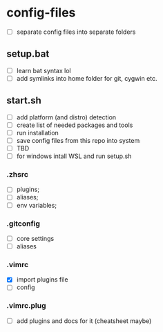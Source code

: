 # config-files

- [ ] separate config files into separate folders 

## setup.bat
- [ ] learn bat syntax lol
- [ ] add symlinks into home folder for git, cygwin etc.

## start.sh
- [ ] add platform (and distro) detection
- [ ] create list of needed packages and tools
- [ ] run installation
- [ ] save config files from this repo into system
- [ ] TBD
- [ ] for windows intall WSL and run setup.sh

### .zhsrc
- [ ] plugins;
- [ ] aliases;
- [ ] env variables;

### .gitconfig
- [ ] core settings
- [ ] aliases 

### .vimrc
- [x] import plugins file
- [ ] config

### .vimrc.plug
- [ ] add plugins and docs for it (cheatsheet maybe)

